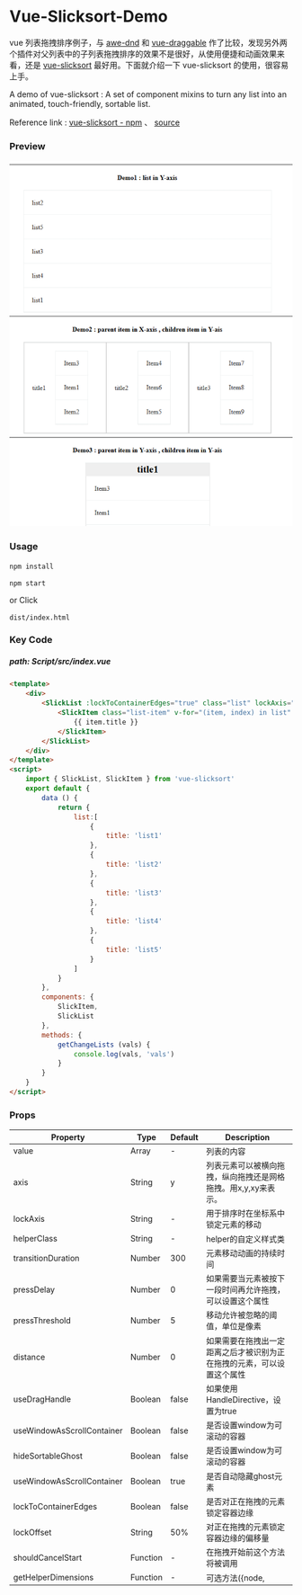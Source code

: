 # Vue-Slicksort-Demo

vue 列表拖拽排序例子，与 [awe-dnd](https://www.npmjs.com/package/awe-dnd) 和 [vue-draggable](https://www.npmjs.com/package/vue-draggable) 作了比较，发现另外两个插件对父列表中的子列表拖拽排序的效果不是很好，从使用便捷和动画效果来看，还是 [vue-slicksort](https://www.npmjs.com/package/vue-slicksort?activeTab=readme) 最好用。下面就介绍一下 vue-slicksort 的使用，很容易上手。

A demo of vue-slicksort : A set of component mixins to turn any list into an animated, touch-friendly, sortable list.

Reference link : [vue-slicksort - npm](https://www.npmjs.com/package/vue-slicksort?activeTab=readme) 、 [source](https://github.com/Jexordexan/vue-slicksort)


### Preview

![拖拽排序预览][1]

### Usage

```
npm install
```
```
npm start
```
or Click

```
dist/index.html
```

### Key Code 
##### path: Script/src/index.vue
```html
<template>
    <div>
        <SlickList :lockToContainerEdges="true" class="list" lockAxis="y" v-model="list">
            <SlickItem class="list-item" v-for="(item, index) in list" :index="index" :key="index">
                {{ item.title }}
            </SlickItem>
        </SlickList>
    </div>
</template>
<script>
    import { SlickList, SlickItem } from 'vue-slicksort'
    export default {
        data () {
            return {
                list:[
                    {
                        title: 'list1'
                    },
                    {
                        title: 'list2'
                    },
                    {
                        title: 'list3'
                    },
                    {
                        title: 'list4'
                    },
                    {
                        title: 'list5'
                    }
                ]
            }
        },
        components: {
            SlickItem,
            SlickList
        },
        methods: {
            getChangeLists (vals) {
                console.log(vals, 'vals')
            }
        }
    }
</script>
```
### Props

Property | Type |  Default | Description 
-|-|-|-
value|Array|-|列表的内容
axis|String|y|列表元素可以被横向拖拽，纵向拖拽还是网格拖拽。用x,y,xy来表示。
lockAxis|String|-|用于排序时在坐标系中锁定元素的移动
helperClass|String|-|helper的自定义样式类
transitionDuration|Number|300|元素移动动画的持续时间
pressDelay|Number|0|如果需要当元素被按下一段时间再允许拖拽，可以设置这个属性
pressThreshold|Number|5|移动允许被忽略的阈值，单位是像素
distance|Number|0|如果需要在拖拽出一定距离之后才被识别为正在拖拽的元素，可以设置这个属性
useDragHandle|Boolean|false|如果使用HandleDirective，设置为true
useWindowAsScrollContainer|Boolean|false|是否设置window为可滚动的容器
hideSortableGhost|Boolean|false|是否设置window为可滚动的容器
useWindowAsScrollContainer|Boolean|true|是否自动隐藏ghost元素
lockToContainerEdges|Boolean|false|是否对正在拖拽的元素锁定容器边缘
lockOffset|String|50%|对正在拖拽的元素锁定容器边缘的偏移量
shouldCancelStart|Function|-|在拖拽开始前这个方法将被调用
getHelperDimensions|Function|-|可选方法({node,|index,|collection}),用于返回SortableHelper的计算尺寸

[1]: https://raw.githubusercontent.com/xpsilvester/Vue-Slicksort-Demo/master/slicksort.gif
